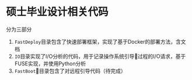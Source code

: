 # 硕士毕业设计相关代码

分为三部分

1. `FastDeploy`目录包含了快速部署框架，实现了基于Docker的部署方法，含文档
2. `IO`目录实现了I/O分析的代码，用于记录操作系统引导过程的I/O请求，基于FUSE实现，并使用Python分析
3. `FastBoot`目录包含了对远程引导代码（待完成）